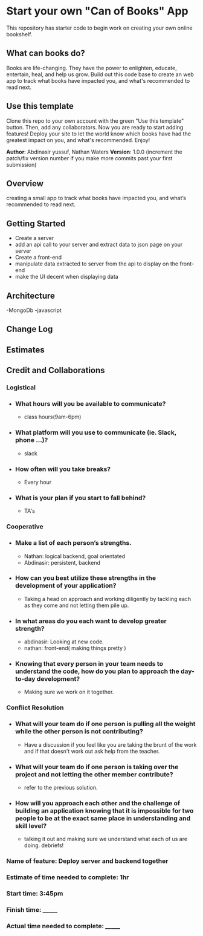 # Start your own "Can of Books" App

This repository has starter code to begin work on creating your own online bookshelf.

## What can books do?

Books are life-changing. They have the power to enlighten, educate, entertain, heal, and help us grow. Build out this code base to create an web app to track what books have impacted you, and what's recommended to read next.

## Use this template

Clone this repo to your own account with the green "Use this template" button. Then, add any collaborators. Now you are ready to start adding features! Deploy your site to let the world know which books have had the greatest impact on you, and what's recommended. Enjoy!



**Author**: Abdinasir yussuf, Nathan Waters
**Version**: 1.0.0 (increment the patch/fix version number if you make more commits past your first submission)

## Overview
 creating a small app to track what books have impacted you, and what’s recommended to read next.

## Getting Started
- Create a server 
- add an api call to your server and extract data to json page on your server
- Create a front-end
- manipulate data extracted to server from the api  to display on the front-end
- make the UI decent when displaying data 

## Architecture
-MongoDb
-javascript

## Change Log


## Estimates
<!-- See below -->

## Credit and Collaborations


### Logistical


- ### What hours will you be available to communicate?
  - class hours(9am-6pm)

- ### What platform will you use to communicate (ie. Slack, phone …)?
  - slack

- ### How often will you take breaks?
  - Every hour

- ### What is your plan if you start to fall behind?
  - TA's 

### Cooperative


- ### Make a list of each person’s strengths.
  - Nathan: logical backend, goal orientated
  - Abdinasir: persistent, backend
  
- ### How can you best utilize these strengths in the development of your application?
  - Taking a head on approach and working diligently by tackling each as they come and not letting them pile up.

- ### In what areas do you each want to develop greater strength?
  - abdinasir: Looking at new code.
  - nathan: front-end( making things pretty )

- ### Knowing that every person in your team needs to understand the code, how do you plan to approach the day-to-day development?
  - Making sure we work on it together.

### Conflict Resolution


- ### What will your team do if one person is pulling all the weight while the other person is not contributing?
  - Have a discussion if you feel like you are taking the brunt of the work and if that doesn't work out ask help from the teacher. 


- ### What will your team do if one person is taking over the project and not letting the other member contribute?
  - refer to the previous solution.

- ### How will you approach each other and the challenge of building an application knowing that it is impossible for two people to be at the exact same place in understanding and skill level?
  - talking it out and making sure we understand what each of us are doing. debriefs!




### Name of feature: Deploy server and backend together

### Estimate of time needed to complete: 1hr

### Start time: 3:45pm

### Finish time: _____

### Actual time needed to complete: _____